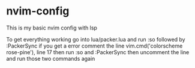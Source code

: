 # nvim-config
This is my basic nvim config with lsp

To get everything working go into lua/packer.lua and run :so followed by :PackerSync
if you get a error comment the line vim.cmd('colorscheme rose-pine'), line 17 then run :so and :PackerSync
then uncomment the line and run those two commands again
